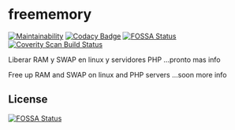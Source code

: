 # freememory
[![Maintainability](https://api.codeclimate.com/v1/badges/682c6f8779152e3d5895/maintainability)](https://codeclimate.com/github/carlosnewmusic/freememory/maintainability)
[![Codacy Badge](https://api.codacy.com/project/badge/Grade/3827b1b2b4714c818f345ce53b36874c)](https://www.codacy.com/app/carlosnewmusic/freememory?utm_source=github.com&amp;utm_medium=referral&amp;utm_content=carlosnewmusic/freememory&amp;utm_campaign=Badge_Grade)
[![FOSSA Status](https://app.fossa.com/api/projects/git%2Bgithub.com%2Fcarlosnewmusic%2Ffreememory.svg?type=shield)](https://app.fossa.com/projects/git%2Bgithub.com%2Fcarlosnewmusic%2Ffreememory?ref=badge_shield)
<a href="https://scan.coverity.com/projects/carlosnewmusic-freememory">
  <img alt="Coverity Scan Build Status"
       src="https://scan.coverity.com/projects/21072/badge.svg"/>
</a>

Liberar RAM y SWAP en linux y servidores PHP
...pronto mas info

Free up RAM and SWAP on linux and PHP servers
...soon more info



## License
[![FOSSA Status](https://app.fossa.com/api/projects/git%2Bgithub.com%2Fcarlosnewmusic%2Ffreememory.svg?type=large)](https://app.fossa.com/projects/git%2Bgithub.com%2Fcarlosnewmusic%2Ffreememory?ref=badge_large)
